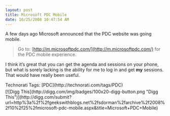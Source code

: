 ```yaml
---
layout: post
title: Microsoft PDC Mobile
date: 10/25/2008 10:47:54 AM
---
```


A few days ago Microsoft announced that the PDC website was going mobile.

> Go to: [http://m.microsoftpdc.com/](http://m.microsoftpdc.com/) for the PDC mobile experience.

I think it’s great that you can get the agenda and sessions on your phone, but what is sorely lacking is the ability for me to log in and get **my** sessions. That would have really been useful.
  <div style="padding-bottom: 0px; margin: 0px; padding-left: 0px; padding-right: 0px; display: inline; float: none; padding-top: 0px" id="scid:0767317B-992E-4b12-91E0-4F059A8CECA8:0535abce-1b62-4c6f-9409-6d9262cc92ae" class="wlWriterSmartContent">Technorati Tags: [PDC](http://technorati.com/tags/PDC)</div><div class="wlWriterHeaderFooter" style="text-align:left; margin:0px; padding:4px 0px 4px 0px;">[![Digg This](http://digg.com/img/badges/100x20-digg-button.png "Digg This")](http://digg.com/submit?url=http%3a%2f%2fgeekswithblogs.net%2fsdorman%2farchive%2f2008%2f10%2f25%2fmicrosoft-pdc-mobile.aspx&title=Microsoft+PDC+Mobile)</div>
